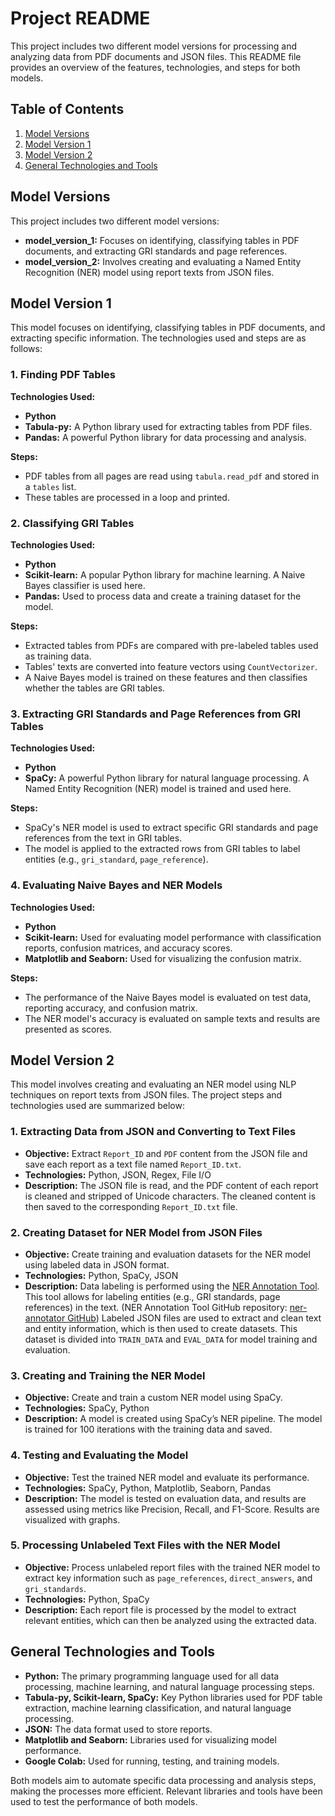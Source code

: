 # Project README

This project includes two different model versions for processing and analyzing data from PDF documents and JSON files. This README file provides an overview of the features, technologies, and steps for both models.

## Table of Contents

1. [Model Versions](#model-versions)
2. [Model Version 1](#model-version-1)
3. [Model Version 2](#model-version-2)
4. [General Technologies and Tools](#general-technologies-and-tools)

## Model Versions

This project includes two different model versions:

- **model_version_1:** Focuses on identifying, classifying tables in PDF documents, and extracting GRI standards and page references.
- **model_version_2:** Involves creating and evaluating a Named Entity Recognition (NER) model using report texts from JSON files.

## Model Version 1

This model focuses on identifying, classifying tables in PDF documents, and extracting specific information. The technologies used and steps are as follows:

### 1. Finding PDF Tables

**Technologies Used:**

- **Python**
- **Tabula-py:** A Python library used for extracting tables from PDF files.
- **Pandas:** A powerful Python library for data processing and analysis.

**Steps:**

- PDF tables from all pages are read using `tabula.read_pdf` and stored in a `tables` list.
- These tables are processed in a loop and printed.

### 2. Classifying GRI Tables

**Technologies Used:**

- **Python**
- **Scikit-learn:** A popular Python library for machine learning. A Naive Bayes classifier is used here.
- **Pandas:** Used to process data and create a training dataset for the model.

**Steps:**

- Extracted tables from PDFs are compared with pre-labeled tables used as training data.
- Tables' texts are converted into feature vectors using `CountVectorizer`.
- A Naive Bayes model is trained on these features and then classifies whether the tables are GRI tables.

### 3. Extracting GRI Standards and Page References from GRI Tables

**Technologies Used:**

- **Python**
- **SpaCy:** A powerful Python library for natural language processing. A Named Entity Recognition (NER) model is trained and used here.

**Steps:**

- SpaCy's NER model is used to extract specific GRI standards and page references from the text in GRI tables.
- The model is applied to the extracted rows from GRI tables to label entities (e.g., `gri_standard`, `page_reference`).

### 4. Evaluating Naive Bayes and NER Models

**Technologies Used:**

- **Python**
- **Scikit-learn:** Used for evaluating model performance with classification reports, confusion matrices, and accuracy scores.
- **Matplotlib and Seaborn:** Used for visualizing the confusion matrix.

**Steps:**

- The performance of the Naive Bayes model is evaluated on test data, reporting accuracy, and confusion matrix.
- The NER model's accuracy is evaluated on sample texts and results are presented as scores.

## Model Version 2

This model involves creating and evaluating an NER model using NLP techniques on report texts from JSON files. The project steps and technologies used are summarized below:

### 1. Extracting Data from JSON and Converting to Text Files

- **Objective:** Extract `Report_ID` and `PDF` content from the JSON file and save each report as a text file named `Report_ID.txt`.
- **Technologies:** Python, JSON, Regex, File I/O
- **Description:** The JSON file is read, and the PDF content of each report is cleaned and stripped of Unicode characters. The cleaned content is then saved to the corresponding `Report_ID.txt` file.

### 2. Creating Dataset for NER Model from JSON Files

- **Objective:** Create training and evaluation datasets for the NER model using labeled data in JSON format.
- **Technologies:** Python, SpaCy, JSON
- **Description:** Data labeling is performed using the [NER Annotation Tool](https://tecoholic.github.io/ner-annotator/). This tool allows for labeling entities (e.g., GRI standards, page references) in the text. (NER Annotation Tool GitHub repository: [ner-annotator GitHub](https://github.com/tecoholic/ner-annotator)) Labeled JSON files are used to extract and clean text and entity information, which is then used to create datasets. This dataset is divided into `TRAIN_DATA` and `EVAL_DATA` for model training and evaluation.

### 3. Creating and Training the NER Model

- **Objective:** Create and train a custom NER model using SpaCy.
- **Technologies:** SpaCy, Python
- **Description:** A model is created using SpaCy’s NER pipeline. The model is trained for 100 iterations with the training data and saved.

### 4. Testing and Evaluating the Model

- **Objective:** Test the trained NER model and evaluate its performance.
- **Technologies:** SpaCy, Python, Matplotlib, Seaborn, Pandas
- **Description:** The model is tested on evaluation data, and results are assessed using metrics like Precision, Recall, and F1-Score. Results are visualized with graphs.

### 5. Processing Unlabeled Text Files with the NER Model

- **Objective:** Process unlabeled report files with the trained NER model to extract key information such as `page_references`, `direct_answers`, and `gri_standards`.
- **Technologies:** Python, SpaCy
- **Description:** Each report file is processed by the model to extract relevant entities, which can then be analyzed using the extracted data.

## General Technologies and Tools

- **Python:** The primary programming language used for all data processing, machine learning, and natural language processing steps.
- **Tabula-py, Scikit-learn, SpaCy:** Key Python libraries used for PDF table extraction, machine learning classification, and natural language processing.
- **JSON:** The data format used to store reports.
- **Matplotlib and Seaborn:** Libraries used for visualizing model performance.
- **Google Colab:** Used for running, testing, and training models.

Both models aim to automate specific data processing and analysis steps, making the processes more efficient. Relevant libraries and tools have been used to test the performance of both models.
